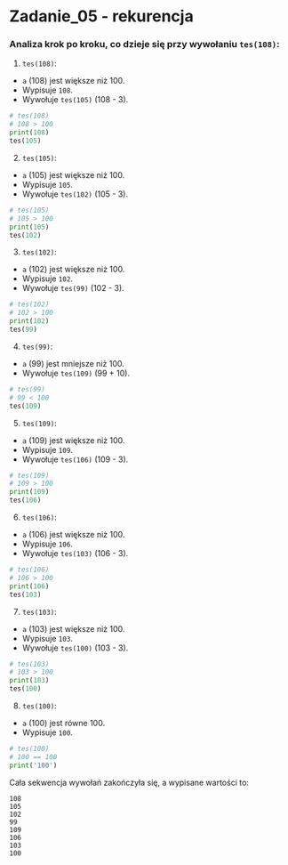 # Zadanie_05 - rekurencja

### Analiza krok po kroku, co dzieje się przy wywołaniu `tes(108)`:

1. `tes(108)`:
- `a` (108) jest większe niż 100.
- Wypisuje `108`.
- Wywołuje `tes(105)` (108 - 3).

```python
# tes(108)
# 108 > 100
print(108)
tes(105)
```

2. `tes(105)`:
- `a` (105) jest większe niż 100.
- Wypisuje `105`.
- Wywołuje `tes(102)` (105 - 3).

```python
# tes(105)
# 105 > 100
print(105)
tes(102)
```

3. `tes(102)`:
- `a` (102) jest większe niż 100.
- Wypisuje `102`.
- Wywołuje `tes(99)` (102 - 3).

```python
# tes(102)
# 102 > 100
print(102)
tes(99)
```

4. `tes(99)`:
- `a` (99) jest mniejsze niż 100.
- Wywołuje `tes(109)` (99 + 10).

```python
# tes(99)
# 99 < 100
tes(109)
```

5. `tes(109)`:
- `a` (109) jest większe niż 100.
- Wypisuje `109`.
- Wywołuje `tes(106)` (109 - 3).

```python
# tes(109)
# 109 > 100
print(109)
tes(106)
```

6. `tes(106)`:
- `a` (106) jest większe niż 100.
- Wypisuje `106`.
- Wywołuje `tes(103)` (106 - 3).

```python
# tes(106)
# 106 > 100
print(106)
tes(103)
```

7. `tes(103)`:
- `a` (103) jest większe niż 100.
- Wypisuje `103`.
- Wywołuje `tes(100)` (103 - 3).

```python
# tes(103)
# 103 > 100
print(103)
tes(100)
```

8. `tes(100)`:
- `a` (100) jest równe 100.
- Wypisuje `100`.

```python
# tes(100)
# 100 == 100
print('100')
```

Cała sekwencja wywołań zakończyła się, a wypisane wartości to:

```
108
105
102
99
109
106
103
100
```

